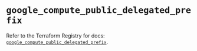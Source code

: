 # `google_compute_public_delegated_prefix`

Refer to the Terraform Registry for docs: [`google_compute_public_delegated_prefix`](https://registry.terraform.io/providers/hashicorp/google/5.25.0/docs/resources/compute_public_delegated_prefix).
